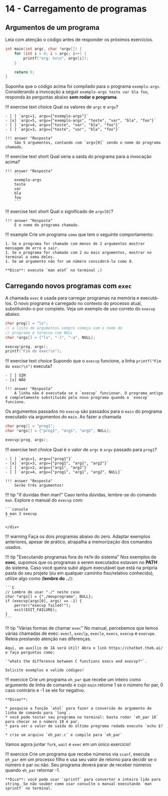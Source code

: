 # 14 - Carregamento de programas

## Argumentos de um programa

Leia com atenção o código antes de responder os próximos exercícios.

```cpp
int main(int argc, char *argv[]) {
    for (int i = 0; i < argc; i++) {
        printf("arg: %s\n", argv[i]);
    }

    return 0;
}
```

Suponha que o código acima foi compilado para o programa `exemplo-args`. Considerando a invocação a seguir `exemplo-args teste var bla foo`, responda às perguntas abaixo **sem rodar o programa**.

!!! exercise text choice
    Qual os valores de `argc` e `argv`?

    - [ ] `argc=1, argv={"exemplo-args"}`
    - [x] `argc=5, argv={"exemplo-args", "teste", "var", "bla", "foo"}`
    - [ ] `argc=4, argv={"teste", "var", "bla", "foo"}`
    - [ ] `argc=3, argv={"teste", "var", "bla", "foo"}`

    !!! answer "Resposta"
        São 5 argumentos, contando com `argv[0]` sendo o nome do programa chamado. 

!!! exercise text short
    Qual seria a saída do programa para a invocação acima?

    !!! answer "Resposta"
        ```
        exemplo-args
        teste
        var
        bla
        foo
        ```

!!! exercise text short
    Qual o significado de `argv[0]`?

    !!! answer "Resposta"
        É o nome do programa chamado.

!!! example
    Crie um programa `soma` que tem o seguinte comportamento:

    1. Se o programa for chamado com menos de 2 argumentos mostrar mensagem de erro e sair.
    1. Se o programa for chamado com 2 ou mais argumentos, mostrar no terminal a soma deles.
    1. Se um argumento não for um número considerá-lo como 0.

    **Dica**: execute `man atof` no terminal ;)

## Carregando novos programas com `exec`

A chamada `exec` é usada para carregar programas na memória e executá-los. O novo programa é carregado no contexto do processo atual, substituindo-o por completo. Veja um exemplo de uso correto do `execvp` abaixo.

```cpp
char prog[] = "ls";
// a lista de argumentos sempre começa com o nome do
// programa e termina com NULL
char *args[] = {"ls", "-l", "-a", NULL};

execvp(prog, args);
printf("Fim do exec!\n");
```

!!! exercise text choice
    Supondo que o `execvp` funcione, a linha `printf("Fim do exec!\n")` executa?

    - [ ] SIM
    - [x] NÃO

    !!! answer "Resposta"
        A linha não é executada se o `execvp` funcionar. O programa antigo é completamente substituído pelo novo programa quando o `execvp` funciona.

Os argumentos passados no `execvp` são passados para o `main` do programa executado via argumentos do `main`. Ao fazer a chamada

```cpp
char prog[] = "prog1";
char *args[] = {"prog1", "arg1", "arg2", NULL};

execvp(prog, args);
```

!!! exercise text choice
    Qual é o valor de `argc` e `argv` passado para `prog1`?

    - [ ] `argc=1, argv={"prog1"}`
    - [x] `argc=3, argv={"prog1", "arg1", "arg2"}`
    - [ ] `argc=2, argv={"arg1", "arg2"}`
    - [ ] `argc=4, argv={"prog1", "arg1", "arg2", NULL}`

    !!! answer "Resposta"
        Serão três argumentos!

!!! tip "if duvidas then man!"
    Caso tenha dúvidas, lembre-se do comando `man`. Explore o manual do `execvp` com:
    <div class="termy">

    ```console
    $ man 3 execvp
    ```

    </div>

!!! warning
    Faça os dois programas abaixo do zero. Adaptar exemplos anteriores, apesar de prático, atrapalha a memorização dos comandos usados.

!!! tip "Executando programas fora do `PATH` do sistema"
    Nos exemplos de **exec**, supomos que os programas a serem executados estavam no **PATH** do sistema. Caso você queira subir algum executável que está na própria pasta do seu projeto (ou em qualquer caminho fixo/relativo conhecido), utilize algo como (**lembre do `./`**):

    ```C
    // Lembre de usar "./" neste caso
    char *args[] = {"./meuprograma", NULL};
    if (execvp(args[0], args) == -1) {
        perror("execvp failed!");
        exit(EXIT_FAILURE);
    }
    ```

!!! tip "Várias formas de chamar `exec`"
    No manual, percebemos que temos várias chamadas de exec: `execl`, `execlp`, `execle`, `execv`, `execvp` e `execvpe`.
    Releia prestando atenção nas diferenças.
    
    Aqui, um auxílio de IA será útil! Abra o link https://chatbot.theb.ai/ e faça perguntas como:
    
    `"whats the difference between C functions execv and execvp?"`.

    Solicite exemplos e valide códigos!

!!! exercice
    Crie um programa `eh_par` que recebe um inteiro como argumento de linha de comando e cujo `main` retorne 1 se o número for par, 0 caso contrário e -1 se ele for negativo.

    **Dicas**:

    * pesquise a função `atol` para fazer a conversão do argumento de linha de comando para `long`.
    * você pode testar seu programa no terminal: basta rodar `eh_par 10` para checar se o número 10 é par.
    * para ver o valor de saída do último programa rodado execute `echo $?`
    * crie um arquivo `eh_par.c` e compile para `eh_par`


Vamos agora juntar `fork`, `wait` e `exec` em um único exercício!

!!! exercice
    Crie um programa que recebe números via `scanf`, executa `eh_par` em um processo filho e usa seu valor de retorno para decidir se o número é par ou não. Seu programa deverá parar de receber números quando `eh_par` retornar -1.

    **Dica**: você pode usar `sprintf` para converter o inteiro lido para string. Se não souber como usar consulte o manual executando `man sprintf` no terminal.
